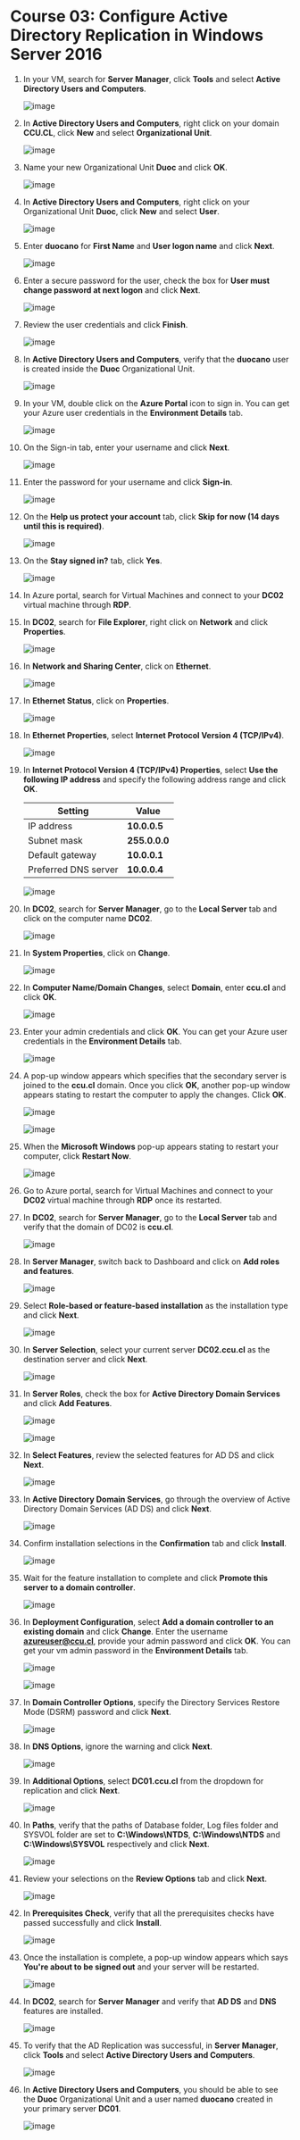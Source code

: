 # Course 03: Configure Active Directory Replication in Windows Server 2016

1. In your VM, search for **Server Manager**, click **Tools** and select **Active Directory Users and Computers**.

   ![image](../media/lab01t.png)
   
1. In **Active Directory Users and Computers**, right click on your domain **CCU.CL**, click **New** and select **Organizational Unit**.

   ![image](../media/lab03-2.png)
   
1. Name your new Organizational Unit **Duoc** and click **OK**.

   ![image](../media/lab03-3.png)
   
1. In **Active Directory Users and Computers**, right click on your Organizational Unit **Duoc**, click **New** and select **User**.

   ![image](../media/lab03-4.png)
   
1. Enter **duocano** for **First Name** and **User logon name** and click **Next**.

   ![image](../media/lab03-5.png)
   
1. Enter a secure password for the user, check the box for **User must change password at next logon** and click **Next**.

   ![image](../media/lab03-6.png)
   
1. Review the user credentials and click **Finish**.

   ![image](../media/lab03-7.png)
   
1. In **Active Directory Users and Computers**, verify that the **duocano** user is created inside the **Duoc** Organizational Unit.

   ![image](../media/lab03-8.png)
   
1. In your VM, double click on the **Azure Portal** icon to sign in. You can get your Azure user credentials in the **Environment Details** tab.

   ![image](../media/lab03-9.png)
   
1. On the Sign-in tab, enter your username and click **Next**.

   ![image](../media/lab01-user-sign-in.png)
   
1. Enter the password for your username and click **Sign-in**.

   ![image](../media/lab01-sign-in-pass.png)
   
1. On the **Help us protect your account** tab, click **Skip for now (14 days until this is required)**.

   ![image](../media/lab01-sign-in-skip.png)

1. On the **Stay signed in?** tab, click **Yes**.

   ![image](../media/lab01-stay-signed-in.png)
   
1. In Azure portal, search for Virtual Machines and connect to your **DC02** virtual machine through **RDP**.

1. In **DC02**, search for **File Explorer**, right click on **Network** and click **Properties**.

   ![image](../media/lab03-15.png)
   
1. In **Network and Sharing Center**, click on **Ethernet**.

   ![image](../media/lab03-16.png)
   
1. In **Ethernet Status**, click on **Properties**.

   ![image](../media/lab03-17.png)
   
1. In **Ethernet Properties**, select **Internet Protocol Version 4 (TCP/IPv4)**.

   ![image](../media/lab03-18.png)
   
1. In **Internet Protocol Version 4 (TCP/IPv4) Properties**, select **Use the following IP address** and specify the following address range and click **OK**.

   | Setting | Value |
   | --- | --- |
   | IP address | **10.0.0.5** |
   | Subnet mask | **255.0.0.0** |
   | Default gateway | **10.0.0.1** |
   | Preferred DNS server | **10.0.0.4** |
   
   ![image](../media/lab03-19.png)
   
1. In **DC02**, search for **Server Manager**, go to the **Local Server** tab and click on the computer name **DC02**.

   ![image](../media/lab03-20.png)
   
1. In **System Properties**, click on **Change**.
   
   ![image](../media/lab03-21.png)
   
1. In **Computer Name/Domain Changes**, select **Domain**, enter **ccu.cl** and click **OK**.

   ![image](../media/lab03-22.png)
   
1. Enter your admin credentials and click **OK**. You can get your Azure user credentials in the **Environment Details** tab.

   ![image](../media/lab03-23.png)
   
1. A pop-up window appears which specifies that the secondary server is joined to the **ccu.cl** domain. Once you click **OK**, another pop-up window appears stating to restart the computer to apply the changes. Click **OK**.

   ![image](../media/lab03-24a.png)
   
   ![image](../media/lab03-24b.png)
   
1. When the **Microsoft Windows** pop-up appears stating to restart your computer, click **Restart Now**.

   ![image](../media/lab03-25.png)
   
1. Go to Azure portal, search for Virtual Machines and connect to your **DC02** virtual machine through **RDP** once its restarted.

1. In **DC02**, search for **Server Manager**, go to the **Local Server** tab and verify that the domain of DC02 is **ccu.cl**.

   ![image](../media/lab03-27.png)
   
1. In **Server Manager**, switch back to Dashboard and click on **Add roles and features**.

   ![image](../media/lab01c.png)
   
1. Select **Role-based or feature-based installation** as the installation type and click **Next**.

   ![image](../media/lab03-29.png)
   
1. In **Server Selection**, select your current server **DC02.ccu.cl** as the destination server and click **Next**.

   ![image](../media/lab03-30.png)
   
1. In **Server Roles**, check the box for **Active Directory Domain Services** and click **Add Features**.

   ![image](../media/lab03-31a.png)
   
   ![image](../media/lab03-31b.png)
   
1. In **Select Features**, review the selected features for AD DS and click **Next**.

   ![image](../media/lab03-32.png)
   
1. In **Active Directory Domain Services**, go through the overview of Active Directory Domain Services (AD DS) and click **Next**.

   ![image](../media/lab03-33.png)
   
1. Confirm installation selections in the **Confirmation** tab and click **Install**.

   ![image](../media/lab03-34.png)
   
1. Wait for the feature installation to complete and click **Promote this server to a domain controller**.

   ![image](../media/lab03-35.png)
   
1. In **Deployment Configuration**, select **Add a domain controller to an existing domain** and click **Change**. Enter the username **azureuser@ccu.cl**, provide your admin password and click **OK**. You can get your vm admin password in the **Environment Details** tab.

   ![image](../media/lab03-36a.png)
   
   ![image](../media/lab03-36b.png)

1. In **Domain Controller Options**, specify the Directory Services Restore Mode (DSRM) password and click **Next**.

   ![image](../media/lab03-37.png)
   
1. In **DNS Options**, ignore the warning and click **Next**.

   ![image](../media/lab03-38.png)
   
1. In **Additional Options**, select **DC01.ccu.cl** from the dropdown for replication and click **Next**.

   ![image](../media/lab03-39.png)
   
1. In **Paths**, verify that the paths of Database folder, Log files folder and SYSVOL folder are set to **C:\Windows\NTDS**, **C:\Windows\NTDS** and **C:\Windows\SYSVOL** respectively and click **Next**.

   ![image](../media/lab03-40.png)
   
1. Review your selections on the **Review Options** tab and click **Next**.

   ![image](../media/lab03-41.png)
   
1. In **Prerequisites Check**, verify that all the prerequisites checks have passed successfully and click **Install**.

   ![image](../media/lab03-42.png)
   
1. Once the installation is complete, a pop-up window appears which says **You're about to be signed out** and your server will be restarted.

   ![image](../media/lab03-43.png)
   
1. In **DC02**, search for **Server Manager** and verify that **AD DS** and **DNS** features are installed.

   ![image](../media/lab01s.png)
   
1. To verify that the AD Replication was successful, in **Server Manager**, click **Tools** and select **Active Directory Users and Computers**.
   
   ![image](../media/lab01t.png)
   
1. In **Active Directory Users and Computers**, you should be able to see the **Duoc** Organizational Unit and a user named **duocano** created in your primary server **DC01**.

   ![image](../media/lab03-46.png)
